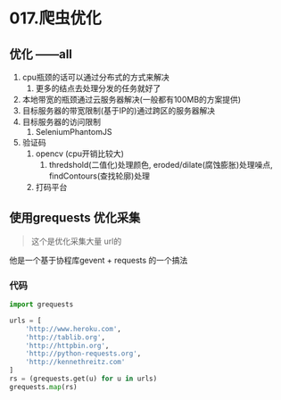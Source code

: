 # 017.爬虫优化

## 优化 ——all

1. cpu瓶颈的话可以通过分布式的方式来解决
    1. 更多的结点去处理分发的任务就好了
2. 本地带宽的瓶颈通过云服务器解决(一般都有100MB的方案提供)
3. 目标服务器的带宽限制(基于IP的)通过跨区的服务器解决
4. 目标服务器的访问限制
    1. SeleniumPhantomJS
5. 验证码
    1. opencv (cpu开销比较大)
        1. thredshold(二值化)处理颜色, eroded/dilate(腐蚀膨胀)处理噪点, findContours(查找轮廓)处理
    1. 打码平台

## 使用grequests 优化采集

> 这个是优化采集大量 url的

他是一个基于协程库gevent + requests 的一个搞法

### 代码

```python
import grequests

urls = [
    'http://www.heroku.com',
    'http://tablib.org',
    'http://httpbin.org',
    'http://python-requests.org',
    'http://kennethreitz.com'
]
rs = (grequests.get(u) for u in urls)
grequests.map(rs)
```

<CommentService/>

